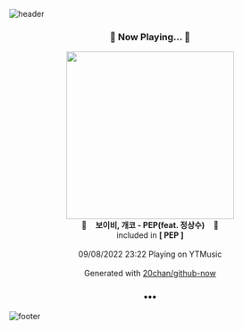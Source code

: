 ![header](https://capsule-render.vercel.app/api?type=wave&height=170&section=header&text=Hi.%20I'm%20SHIFT&fontColor=090707&fontAlignX=45&fontAlignY=65&fontSize=100)

<h3 align="center">🎵 Now Playing... 🎵</h3>
<p align="center">
  <a href="https://music.youtube.com/watch?v=nrYlp9REsYA">
    <img width="300" src="https://lh3.googleusercontent.com/LQUpcytOawqqw-CJWPJonwdVEGrJXIJawKO--B1-xgNB13aqY1lM0cFTontWre2nvx6MyOpCvbzqhUsY">
  </a>
  <br>
  🎵&nbsp&nbsp&nbsp <b>보이비, 개코 - PEP(feat. 정상수)</b> &nbsp&nbsp&nbsp🎵
  <br>
  included in <b>[ PEP ]</b>
  
  <br />
  <br />
  09/08/2022 23:22 Playing on YTMusic
  <br />
  <br />
  Generated with <a href="https://github.com/20chan/github-now">20chan/github-now</a>
</p>

<h3 align="center">•••</h3>

![footer](https://capsule-render.vercel.app/api?type=wave&height=150&section=footer)
